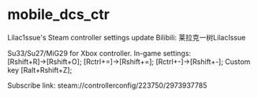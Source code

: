 # mobile_dcs_ctr
 Lilac1ssue's Steam controller settings update
 Bilibili: 莱拉克一树LilacIssue

Su33/Su27/MiG29 for Xbox controller.
In-game settings:
[Rshift+R]→[Rshift+O];
[Rctrl+=]→[Rshift+=];
[Rctrl+-]→[Rshift+-];
Custom key [Ralt+Rshift+Z];

Subscribe link: steam://controllerconfig/223750/2973937785